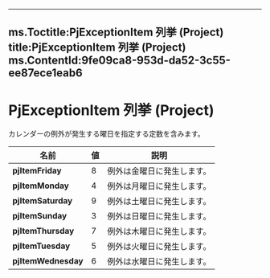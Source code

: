 

---
ms.Toctitle:PjExceptionItem 列挙 (Project)
title:PjExceptionItem 列挙 (Project)
ms.ContentId:9fe09ca8-953d-da52-3c55-ee87ece1eab6
---
# PjExceptionItem 列挙 (Project)




カレンダーの例外が発生する曜日を指定する定数を含みます。

|**名前**|**値**|**説明**|
|---|---|---|
|**pjItemFriday**|8|例外は金曜日に発生します。|
|**pjItemMonday**|4|例外は月曜日に発生します。|
|**pjItemSaturday**|9|例外は土曜日に発生します。|
|**pjItemSunday**|3|例外は日曜日に発生します。|
|**pjItemThursday**|7|例外は木曜日に発生します。|
|**pjItemTuesday**|5|例外は火曜日に発生します。|
|**pjItemWednesday**|6|例外は水曜日に発生します。|




